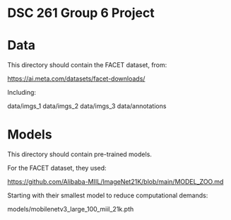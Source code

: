 # DSC 261 Group 6 Project

# Data

This directory should contain the FACET dataset, from:

https://ai.meta.com/datasets/facet-downloads/

Including:

data/imgs_1
data/imgs_2
data/imgs_3
data/annotations

# Models

This directory should contain pre-trained models.

For the FACET dataset, they used:

https://github.com/Alibaba-MIIL/ImageNet21K/blob/main/MODEL_ZOO.md

Starting with their smallest model to reduce computational demands:

models/mobilenetv3_large_100_miil_21k.pth
